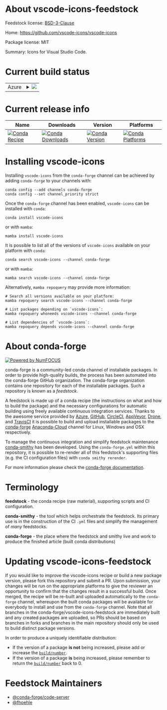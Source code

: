 About vscode-icons-feedstock
============================

Feedstock license: [BSD-3-Clause](https://github.com/conda-forge/vscode-icons-feedstock/blob/main/LICENSE.txt)

Home: https://github.com/vscode-icons/vscode-icons

Package license: MIT

Summary: Icons for Visual Studio Code.

Current build status
====================


<table>
    
  <tr>
    <td>Azure</td>
    <td>
      <details>
        <summary>
          <a href="https://dev.azure.com/conda-forge/feedstock-builds/_build/latest?definitionId=12087&branchName=main">
            <img src="https://dev.azure.com/conda-forge/feedstock-builds/_apis/build/status/vscode-icons-feedstock?branchName=main">
          </a>
        </summary>
        <table>
          <thead><tr><th>Variant</th><th>Status</th></tr></thead>
          <tbody><tr>
              <td>linux_64_nodejs16</td>
              <td>
                <a href="https://dev.azure.com/conda-forge/feedstock-builds/_build/latest?definitionId=12087&branchName=main">
                  <img src="https://dev.azure.com/conda-forge/feedstock-builds/_apis/build/status/vscode-icons-feedstock?branchName=main&jobName=linux&configuration=linux%20linux_64_nodejs16" alt="variant">
                </a>
              </td>
            </tr><tr>
              <td>linux_64_nodejs18</td>
              <td>
                <a href="https://dev.azure.com/conda-forge/feedstock-builds/_build/latest?definitionId=12087&branchName=main">
                  <img src="https://dev.azure.com/conda-forge/feedstock-builds/_apis/build/status/vscode-icons-feedstock?branchName=main&jobName=linux&configuration=linux%20linux_64_nodejs18" alt="variant">
                </a>
              </td>
            </tr><tr>
              <td>linux_aarch64_nodejs16</td>
              <td>
                <a href="https://dev.azure.com/conda-forge/feedstock-builds/_build/latest?definitionId=12087&branchName=main">
                  <img src="https://dev.azure.com/conda-forge/feedstock-builds/_apis/build/status/vscode-icons-feedstock?branchName=main&jobName=linux&configuration=linux%20linux_aarch64_nodejs16" alt="variant">
                </a>
              </td>
            </tr><tr>
              <td>linux_aarch64_nodejs18</td>
              <td>
                <a href="https://dev.azure.com/conda-forge/feedstock-builds/_build/latest?definitionId=12087&branchName=main">
                  <img src="https://dev.azure.com/conda-forge/feedstock-builds/_apis/build/status/vscode-icons-feedstock?branchName=main&jobName=linux&configuration=linux%20linux_aarch64_nodejs18" alt="variant">
                </a>
              </td>
            </tr><tr>
              <td>osx_64_nodejs16</td>
              <td>
                <a href="https://dev.azure.com/conda-forge/feedstock-builds/_build/latest?definitionId=12087&branchName=main">
                  <img src="https://dev.azure.com/conda-forge/feedstock-builds/_apis/build/status/vscode-icons-feedstock?branchName=main&jobName=osx&configuration=osx%20osx_64_nodejs16" alt="variant">
                </a>
              </td>
            </tr><tr>
              <td>osx_64_nodejs18</td>
              <td>
                <a href="https://dev.azure.com/conda-forge/feedstock-builds/_build/latest?definitionId=12087&branchName=main">
                  <img src="https://dev.azure.com/conda-forge/feedstock-builds/_apis/build/status/vscode-icons-feedstock?branchName=main&jobName=osx&configuration=osx%20osx_64_nodejs18" alt="variant">
                </a>
              </td>
            </tr>
          </tbody>
        </table>
      </details>
    </td>
  </tr>
</table>

Current release info
====================

| Name | Downloads | Version | Platforms |
| --- | --- | --- | --- |
| [![Conda Recipe](https://img.shields.io/badge/recipe-vscode--icons-green.svg)](https://anaconda.org/conda-forge/vscode-icons) | [![Conda Downloads](https://img.shields.io/conda/dn/conda-forge/vscode-icons.svg)](https://anaconda.org/conda-forge/vscode-icons) | [![Conda Version](https://img.shields.io/conda/vn/conda-forge/vscode-icons.svg)](https://anaconda.org/conda-forge/vscode-icons) | [![Conda Platforms](https://img.shields.io/conda/pn/conda-forge/vscode-icons.svg)](https://anaconda.org/conda-forge/vscode-icons) |

Installing vscode-icons
=======================

Installing `vscode-icons` from the `conda-forge` channel can be achieved by adding `conda-forge` to your channels with:

```
conda config --add channels conda-forge
conda config --set channel_priority strict
```

Once the `conda-forge` channel has been enabled, `vscode-icons` can be installed with `conda`:

```
conda install vscode-icons
```

or with `mamba`:

```
mamba install vscode-icons
```

It is possible to list all of the versions of `vscode-icons` available on your platform with `conda`:

```
conda search vscode-icons --channel conda-forge
```

or with `mamba`:

```
mamba search vscode-icons --channel conda-forge
```

Alternatively, `mamba repoquery` may provide more information:

```
# Search all versions available on your platform:
mamba repoquery search vscode-icons --channel conda-forge

# List packages depending on `vscode-icons`:
mamba repoquery whoneeds vscode-icons --channel conda-forge

# List dependencies of `vscode-icons`:
mamba repoquery depends vscode-icons --channel conda-forge
```


About conda-forge
=================

[![Powered by
NumFOCUS](https://img.shields.io/badge/powered%20by-NumFOCUS-orange.svg?style=flat&colorA=E1523D&colorB=007D8A)](https://numfocus.org)

conda-forge is a community-led conda channel of installable packages.
In order to provide high-quality builds, the process has been automated into the
conda-forge GitHub organization. The conda-forge organization contains one repository
for each of the installable packages. Such a repository is known as a *feedstock*.

A feedstock is made up of a conda recipe (the instructions on what and how to build
the package) and the necessary configurations for automatic building using freely
available continuous integration services. Thanks to the awesome service provided by
[Azure](https://azure.microsoft.com/en-us/services/devops/), [GitHub](https://github.com/),
[CircleCI](https://circleci.com/), [AppVeyor](https://www.appveyor.com/),
[Drone](https://cloud.drone.io/welcome), and [TravisCI](https://travis-ci.com/)
it is possible to build and upload installable packages to the
[conda-forge](https://anaconda.org/conda-forge) [Anaconda-Cloud](https://anaconda.org/)
channel for Linux, Windows and OSX respectively.

To manage the continuous integration and simplify feedstock maintenance
[conda-smithy](https://github.com/conda-forge/conda-smithy) has been developed.
Using the ``conda-forge.yml`` within this repository, it is possible to re-render all of
this feedstock's supporting files (e.g. the CI configuration files) with ``conda smithy rerender``.

For more information please check the [conda-forge documentation](https://conda-forge.org/docs/).

Terminology
===========

**feedstock** - the conda recipe (raw material), supporting scripts and CI configuration.

**conda-smithy** - the tool which helps orchestrate the feedstock.
                   Its primary use is in the construction of the CI ``.yml`` files
                   and simplify the management of *many* feedstocks.

**conda-forge** - the place where the feedstock and smithy live and work to
                  produce the finished article (built conda distributions)


Updating vscode-icons-feedstock
===============================

If you would like to improve the vscode-icons recipe or build a new
package version, please fork this repository and submit a PR. Upon submission,
your changes will be run on the appropriate platforms to give the reviewer an
opportunity to confirm that the changes result in a successful build. Once
merged, the recipe will be re-built and uploaded automatically to the
`conda-forge` channel, whereupon the built conda packages will be available for
everybody to install and use from the `conda-forge` channel.
Note that all branches in the conda-forge/vscode-icons-feedstock are
immediately built and any created packages are uploaded, so PRs should be based
on branches in forks and branches in the main repository should only be used to
build distinct package versions.

In order to produce a uniquely identifiable distribution:
 * If the version of a package **is not** being increased, please add or increase
   the [``build/number``](https://docs.conda.io/projects/conda-build/en/latest/resources/define-metadata.html#build-number-and-string).
 * If the version of a package **is** being increased, please remember to return
   the [``build/number``](https://docs.conda.io/projects/conda-build/en/latest/resources/define-metadata.html#build-number-and-string)
   back to 0.

Feedstock Maintainers
=====================

* [@conda-forge/code-server](https://github.com/conda-forge/code-server/)
* [@fhoehle](https://github.com/fhoehle/)


